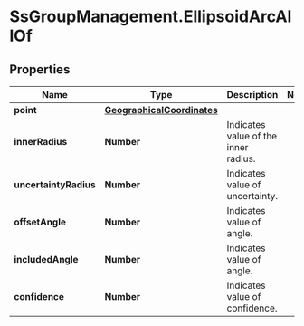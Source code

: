 # SsGroupManagement.EllipsoidArcAllOf

## Properties

Name | Type | Description | Notes
------------ | ------------- | ------------- | -------------
**point** | [**GeographicalCoordinates**](GeographicalCoordinates.md) |  | 
**innerRadius** | **Number** | Indicates value of the inner radius. | 
**uncertaintyRadius** | **Number** | Indicates value of uncertainty. | 
**offsetAngle** | **Number** | Indicates value of angle. | 
**includedAngle** | **Number** | Indicates value of angle. | 
**confidence** | **Number** | Indicates value of confidence. | 


